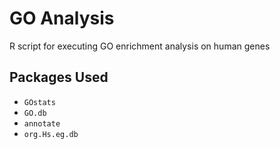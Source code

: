 GO Analysis
===========

R script for executing GO enrichment analysis on human genes

Packages Used
-------------
 * ``GOstats``
 * ``GO.db``
 * ``annotate``
 * ``org.Hs.eg.db``
